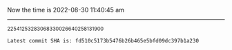Now the time is 2022-08-30 11:40:45 am

---

<small>22541253283068330026640258131900</small>

```txt
Latest commit SHA is: fd510c5173b5476b26b465e5bfd09dc397b1a230
```
